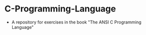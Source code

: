 # C-Programming-Language
- A repository for exercises in the book "The ANSI C Programming Language"
